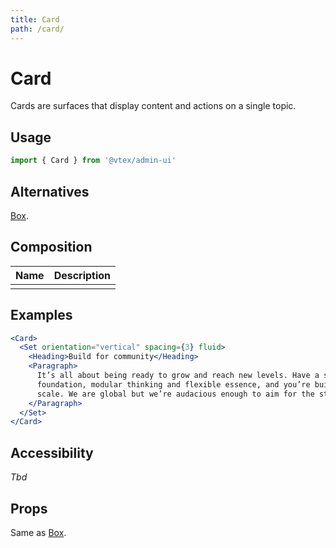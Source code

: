 ```yaml
---
title: Card
path: /card/
---
```


# Card

Cards are surfaces that display content and actions on a single topic.

## Usage

```jsx isStatic
import { Card } from '@vtex/admin-ui'
```

## Alternatives

[Box](/box/).

## Composition

| Name | Description |
| ---- | ----------- |
|      |             |

## Examples

```jsx
<Card>
  <Set orientation="vertical" spacing={3} fluid>
    <Heading>Build for community</Heading>
    <Paragraph>
      It’s all about being ready to grow and reach new levels. Have a solid
      foundation, modular thinking and flexible essence, and you’re building for
      scale. We are global but we’re audacious enough to aim for the stars.
    </Paragraph>
  </Set>
</Card>
```

## Accessibility

_Tbd_

## Props

Same as [Box](/box/).
